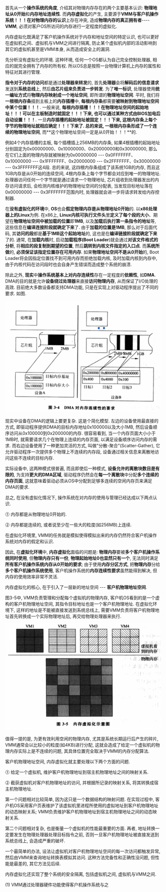 首先从一个**操作系统的角度**, 介绍其对物理内存存在的两个主要基本认识: **物理地址从0开始**和**内存地址连续性**. 而**内存虚拟化**的产生, 主要源于**VMM与客户机操作系统！！！**在**对物理内存的认识**上存在冲突, 造成**物理内存的真正拥有者**----**VMM**, 必须对客户OS所访问的内存进行一定程度的虚拟化. 

内存虚拟化既满足了客户机操作系统对于内存和地址空间的特定认识, 也可以更好在虚拟机之间、虚拟机与VMM之间进行隔离, 防止某个虚拟机内部的活动影响到其它的虚拟机甚至是VMM本身, 从而造成安全上的漏洞.

先分析没有虚拟化的环境. 这种环境, 任何一个OS都认为自己完全控制处理器, 相应的就完全拥有了内存的所有权. 所以OS总是按照一台物理计算机上内存的属性和特征对其进行管理.

**指令对于内存的访问**都是通过**处理器来转发**的, 首先**处理器**会将**解码后的信息请求**发送到**系统总线**上, 然后**由芯片组来负责进一步转发**. 为了**唯一标识**, 处理器使用**统一编址方式**将**物理内存映射成一个地址空间**, 即所谓的**物理地址空间**. 平时, 我们将**一根根内存条**插到主板上的**内存插槽**中, **每根内存条**都需要**被映射到物理地址空间中某个位置！！！**. 一般来说, **每根内存插槽！！！**在**物理地址空间的起始地址！！！**可以在**主板制造时就固定！！！**下来, 也可以通过某种方式由**BIOS加电后自动设置！！！**. 一旦**内存插槽的起始地址被固定！！！**下来, 这根内存条上**每个字节的物理地址就相应确定！！！**下来了. 总的来说, **一根根内存条**形成了一个**连续的物理地址空间**, 而**这个物理地址空间一定是从0开始！！！**的.

例如4个内存插槽的主板, 每个插槽插上256MB的内存条, 如果4根插槽的起始地址分别固定为0x00000000、0x10000000、0x20000000和0x30000000, 那么在它们上面的物理内存就被映射为0x00000000 --- 0x0FFFFFFF、0x10000000 --- 0x1FFFFFFF、0x20000000 --- 0x2FFFFFFF、0x30000000 --- 0x3FFFFFFF这4段. 总的来说, 这四根内存条组成了该系统1GB的内存, 而且这1GB内存是从0开始的连续空间, 4根内存条上每个字节都会对应到唯一的物理地址. 处理器访问任何一个字节就是通过请求一个物理地址, 芯片组收到处理器发出的内存访问请求后, 会检测内核维护的物理地址空间的分配表, 当发现目标地址落在0x00000000 --- 0x3FFFFFFF范围内时, 处理器就会进一步将请求转发给内存控制器.

在**没有虚拟化的环境**中, **OS**也会**假定物理内存是从物理地址0开始**的. 以**x86处理器上的Linux**为例. 在x86上, **Linux内核可执行文件头**里**定义了每个段的大小**、期望在**物理地址空间中被加载的位置**即**1MB**, 以及**加载后执行第一条指令的地址**等, 这些信息在**编译连接阶段就确定下来**了. 由于**加载的位置是1MB**, 那么对于后面代码, 其**访问的段**都是**基于1MB这个起始地址**的, 这也是在**编译链接阶段就确定下来**了的. 通常, 在**加载内核**时, 启动**加载程序(Boot Loader**)就会通过**对该文件格式的分析**, 将**相应的段复制到期望的位置**, 然后**跳转到内核文件指定的入口点**. 而**系统所做**的, **必须保证该指定位置存在可用内存**. 如果**物理地址空间不是从0开始**的, Boot Loader将会因指定位置找不到可用内存而拒绝加载内核, 及时加载内核到内存中, 由于内核代码在访问段时也会自身产生错误而造成整个系统的崩溃.

除此之外, **现实**中**操作系统基本上对内存连续性**存在一定程度的**依赖性**, 如**DMA**. DMA的目的就是允许**设备绕过处理器**来直接**访问物理内存**, 从而保证了I/O处理的高效. 目前绝大多数设备都支持DMA功能, 只是在实现上对驱动程序提出了不同的要求. 如图.

![config](./images/4.png)

现实中设备在DMA的逻辑上要更复杂. 这是个简化模型. 左边的设备使用最直接的方式, 即驱动程序提供DMA的目标内存地址0x100000以及大小1MB, 然后设备顺序访问从0x100000到0x200000的内存. 很容易看到, 当一个内存页面大小小于1MB时, 就需要请求几个在物理上连续的内存页面, 以满足设备顺序访问内存的需求. 而右边设备使用了一种更加灵活的方式, 叫做"分散\-聚合"(Scatter\-Gather), 它允许驱动程序一次提供多个物理上不连续的内存段, 设备通过相关信息来离散地访问这些不连续的目标内存.

实际设备中, 这两种模式很普遍, 而且即使后一种模式, **设备允许的离散块数目是有限的**, 为支持**更大的DMA区域**, 驱动程序仍然会在**每一个离散块**中分配**多个连续的内存页面**, 这就意味着驱动必须从OS中分配到足够多连续的空闲内存页来满足DMA的要求.

总之, 在没有虚拟化情况下, 操作系统在对内存的使用与管理已经达成以下两点认识.

⓵ 内存都是从物理地址0开始的.

⓶ 内存都是连续的, 或者说至少在一些大的粒度(如256MB)上连续.

在虚拟化环境里, VMM的任务就是模拟使得模拟出来的内存仍然符合客户机操作系统对内存的假定和认识.

因此, 在**虚拟化环境**中, **内存虚拟化**面临的问题是: **物理内存**要被**多个客户机操作系统同时使用**, 但**物理内存只有一份**, **物理起始地址0也显然只有一个**, 无法同时满足**所有客户机操作系统内存从0开始的要求**; 由于使用**内存分区方式**, 把**物理内存**分给**多个客户机操作系统使用**, 客户机操作系统的**内存连续性要求**虽然能得到解决, 但内存的使用效率非常不灵活. 

内存虚拟化的核心, 在于引入了一层新的地址空间 --- **客户机物理地址空间**.

图3\-5中, VMM负责管理和分配每个虚拟机的物理内存, 客户机OS看到的是一个虚构的客户机物理地址空间, 其指令目标地址也是一个客户机物理地址. 在虚拟化环境下, 这样的地址是不能被直接发送到系统总线上, 需要VMM负责将客户机物理地址首先转换成一个实际物理地址后, 再交给物理处理器来执行.

![config](./images/5.png)

值得一提的是, 为更有效利用空闲的物理内存, 尤其是系统长期运行后产生的碎片, VMM通常会以比较小的粒度(如4KB)进行分配, 这就会造成了给定一个虚拟机的物理内存实际上是不连续的问题, 其具体位置完全取决于VMM的内存分配算法.

客户机物理地址空间, 内存虚拟化就主要处理以下两个方面的问题.

⓵ 给定一个虚拟机, 维护客户机物理地址到宿主机物理地址之间的映射关系.

⓶ 截获虚拟机对客户机物理地址的访问, 并根据所记录的映射关系, 将其转换成宿主机物理地址.

第一个问题相对比较简单, 因为这只是一个数据结构的映射问题. 在实现过程中, 客户机OS采用客户页表维护了该虚拟机里进程所使用的虚拟地址到客户机物理地址的动态映射关系; VMM负责维护客户机物理地址到宿主机物理地址之间的动态映射关系.

第二个问题相对复杂, 也是衡量一个虚拟机的性能最重要的方面. 再者, 地址转换一定要发生在物理处理器处理目标指令之前, 否则一旦客户机物理地址被直接发送到系统总线上, 会造成严重的破坏.

一个最简单的办法, 设法让虚拟机对客户机物理地址空间的每一次访问都触发异常, 然后由VMM来查询地址转换表模拟其访问. 这种方法完备性和正确性没问题, 但性能是最差的, 其它方法见后续.

内存虚拟化还实现了整个系统的安全隔离, 包括虚拟机之间, 虚拟机与VMM之间.

(1) VMM通过处理器硬件功能使得客户机操作系统与之